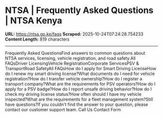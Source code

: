 # NTSA | Frequently Asked Questions | NTSA Kenya

**URL:** https://ntsa.go.ke/faqs
**Scraped:** 2025-10-24T07:24:28.754233
**Content Length:** 819 characters

---

Frequently Asked QuestionsFind answers to common questions about NTSA services, licensing, vehicle registration, and road safety.All FAQsDriver LicensingVehicle RegistrationCorporate ServicesPSV & TransportRoad SafetyAll FAQsHow do I apply for Smart Driving LicenseHow do I renew my smart driving license?What documents do I need for vehicle registration?How do I transfer vehicle ownership?How do I register a transport company?What are the requirements for PSV operators?How do I apply for a PSV badge?How do I report unsafe driving behavior?How do I check my driving license status?How often should I have my vehicle inspected?What are the requirements for a fleet management system?Still have questions?If you couldn't find the answer to your question, please contact our customer support team. Call Us Contact Form